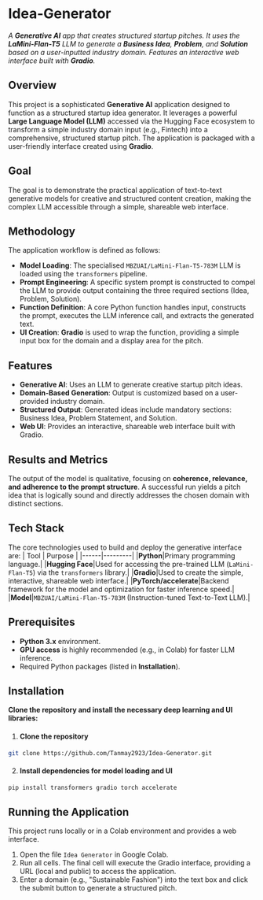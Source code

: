 # Idea-Generator
*A **Generative AI** app that creates structured startup pitches. It uses the **LaMini-Flan-T5** LLM to generate a **Business Idea**, **Problem**, and **Solution** based on a user-inputted industry domain. Features an interactive web interface built with **Gradio**.*

## Overview
This project is a sophisticated **Generative AI** application designed to function as a structured startup idea generator. It leverages a powerful **Large Language Model (LLM)** accessed via the Hugging Face ecosystem to transform a simple industry domain input (e.g., Fintech) into a comprehensive, structured startup pitch. The application is packaged with a user-friendly interface created using **Gradio**.

## Goal
The goal is to demonstrate the practical application of text-to-text generative models for creative and structured content creation, making the complex LLM accessible through a simple, shareable web interface.

## Methodology
The application workflow is defined as follows:
- **Model Loading**: The specialised `MBZUAI/LaMini-Flan-T5-783M` LLM is loaded using the `transformers` pipeline.
- **Prompt Engineering**: A specific system prompt is constructed to compel the LLM to provide output containing the three required sections (Idea, Problem, Solution).
- **Function Definition**: A core Python function handles input, constructs the prompt, executes the LLM inference call, and extracts the generated text.
- **UI Creation**: **Gradio** is used to wrap the function, providing a simple input box for the domain and a display area for the pitch.

## Features
- **Generative AI**: Uses an LLM to generate creative startup pitch ideas.
- **Domain-Based Generation**: Output is customized based on a user-provided industry domain.
- **Structured Output**: Generated ideas include mandatory sections: Business Idea, Problem Statement, and Solution.
- **Web UI**: Provides an interactive, shareable web interface built with Gradio.

## Results and Metrics
The output of the model is qualitative, focusing on **coherence, relevance, and adherence to the prompt structure**. A successful run yields a pitch idea that is logically sound and directly addresses the chosen domain with distinct sections.

## Tech Stack
The core technologies used to build and deploy the generative interface are:
| Tool | Purpose |
|------|---------|
|**Python**|Primary programming language.|
|**Hugging Face**|Used for accessing the pre-trained LLM (`LaMini-Flan-T5`) via the `transformers` library.|
|**Gradio**|Used to create the simple, interactive, shareable web interface.|
|**PyTorch/accelerate**|Backend framework for the model and optimization for faster inference speed.|
|**Model**|`MBZUAI/LaMini-Flan-T5-783M` (Instruction-tuned Text-to-Text LLM).|

## Prerequisites
- **Python 3.x** environment.
- **GPU access** is highly recommended (e.g., in Colab) for faster LLM inference.
- Required Python packages (listed in **Installation**).

## Installation
**Clone the repository and install the necessary deep learning and UI libraries:**

1. #### Clone the repository
```bash
git clone https://github.com/Tanmay2923/Idea-Generator.git
```

2. #### Install dependencies for model loading and UI
```bash
pip install transformers gradio torch accelerate
```

## Running the Application
This project runs locally or in a Colab environment and provides a web interface.
1. Open the file `Idea Generator` in Google Colab.
2. Run all cells. The final cell will execute the Gradio interface, providing a URL (local and public) to access the application.
3. Enter a domain (e.g., "Sustainable Fashion") into the text box and click the submit button to generate a structured pitch.
